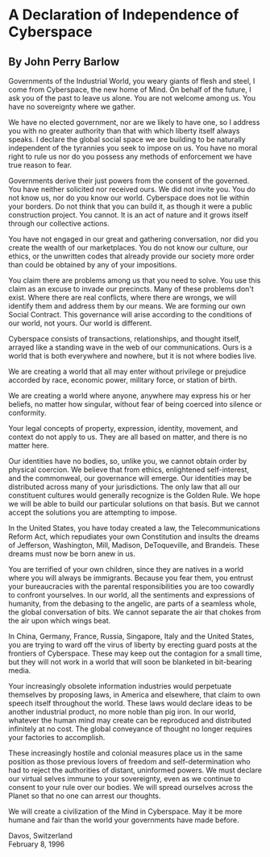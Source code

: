 <!-- A Declaration of Independence of Cyberspace :: 2023-01-22 17:51:55 -->

# A Declaration of Independence of Cyberspace
## By John Perry Barlow 

Governments of the Industrial World, you weary giants of flesh and steel, I come
from Cyberspace, the new home of Mind. On behalf of the future, I ask you of the
past to leave us alone. You are not welcome among us. You have no sovereignty
where we gather.

We have no elected government, nor are we likely to have one, so I address you
with no greater authority than that with which liberty itself always speaks. I
declare the global social space we are building to be naturally independent of
the tyrannies you seek to impose on us. You have no moral right to rule us nor
do you possess any methods of enforcement we have true reason to fear.

Governments derive their just powers from the consent of the governed. You have
neither solicited nor received ours. We did not invite you. You do not know us,
nor do you know our world. Cyberspace does not lie within your borders. Do not
think that you can build it, as though it were a public construction project.
You cannot. It is an act of nature and it grows itself through our collective
actions.

You have not engaged in our great and gathering conversation, nor did you create
the wealth of our marketplaces. You do not know our culture, our ethics, or the
unwritten codes that already provide our society more order than could be
obtained by any of your impositions.

You claim there are problems among us that you need to solve. You use this claim
as an excuse to invade our precincts. Many of these problems don't exist. Where
there are real conflicts, where there are wrongs, we will identify them and
address them by our means. We are forming our own Social Contract. This
governance will arise according to the conditions of our world, not yours. Our
world is different.

Cyberspace consists of transactions, relationships, and thought itself, arrayed
like a standing wave in the web of our communications. Ours is a world that is
both everywhere and nowhere, but it is not where bodies live.

We are creating a world that all may enter without privilege or prejudice
accorded by race, economic power, military force, or station of birth.

We are creating a world where anyone, anywhere may express his or her beliefs,
no matter how singular, without fear of being coerced into silence or
conformity.

Your legal concepts of property, expression, identity, movement, and context do
not apply to us. They are all based on matter, and there is no matter here.

Our identities have no bodies, so, unlike you, we cannot obtain order by
physical coercion. We believe that from ethics, enlightened self-interest, and
the commonweal, our governance will emerge. Our identities may be distributed
across many of your jurisdictions. The only law that all our constituent
cultures would generally recognize is the Golden Rule. We hope we will be able
to build our particular solutions on that basis. But we cannot accept the
solutions you are attempting to impose.

In the United States, you have today created a law, the Telecommunications
Reform Act, which repudiates your own Constitution and insults the dreams of
Jefferson, Washington, Mill, Madison, DeToqueville, and Brandeis. These dreams
must now be born anew in us.

You are terrified of your own children, since they are natives in a world where
you will always be immigrants. Because you fear them, you entrust your
bureaucracies with the parental responsibilities you are too cowardly to
confront yourselves. In our world, all the sentiments and expressions of
humanity, from the debasing to the angelic, are parts of a seamless whole, the
global conversation of bits. We cannot separate the air that chokes from the air
upon which wings beat.

In China, Germany, France, Russia, Singapore, Italy and the United States, you
are trying to ward off the virus of liberty by erecting guard posts at the
frontiers of Cyberspace. These may keep out the contagion for a small time, but
they will not work in a world that will soon be blanketed in bit-bearing media.

Your increasingly obsolete information industries would perpetuate themselves by
proposing laws, in America and elsewhere, that claim to own speech itself
throughout the world. These laws would declare ideas to be another industrial
product, no more noble than pig iron. In our world, whatever the human mind may
create can be reproduced and distributed infinitely at no cost. The global
conveyance of thought no longer requires your factories to accomplish.

These increasingly hostile and colonial measures place us in the same position
as those previous lovers of freedom and self-determination who had to reject the
authorities of distant, uninformed powers. We must declare our virtual selves
immune to your sovereignty, even as we continue to consent to your rule over our
bodies. We will spread ourselves across the Planet so that no one can arrest our
thoughts.

We will create a civilization of the Mind in Cyberspace. May it be more humane
and fair than the world your governments have made before.

Davos, Switzerland  
February 8, 1996
